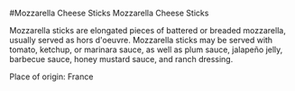 #Mozzarella Cheese Sticks
Mozzarella Cheese Sticks

Mozzarella sticks are elongated pieces of battered or breaded mozzarella, usually served as hors d'oeuvre. Mozzarella sticks may be served with tomato, ketchup, or marinara sauce, as well as plum sauce, jalapeño jelly, barbecue sauce, honey mustard sauce, and ranch dressing.


Place of origin: France